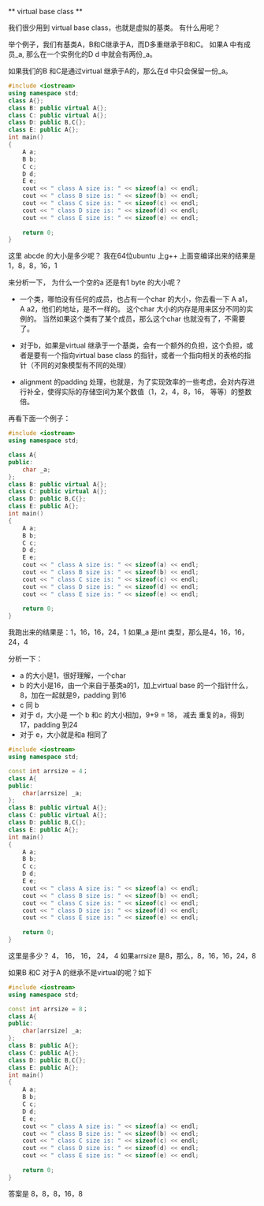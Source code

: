 ** virtual base class **

我们很少用到 virtual base class，也就是虚拟的基类。
有什么用呢？

举个例子，我们有基类A，B和C继承于A，而D多重继承于B和C。
如果A 中有成员_a, 那么在一个实例化的D d 中就会有两份_a。

如果我们的B 和C是通过virtual 继承于A的，那么在d 中只会保留一份_a。
```c++
#include <iostream>
using namespace std;
class A{};
class B: public virtual A{};
class C: public virtual A{};
class D: public B,C{};
class E: public A{};
int main()
{
    A a;
    B b;
    C c;
    D d;
    E e;
    cout << " class A size is: " << sizeof(a) << endl;
    cout << " class B size is: " << sizeof(b) << endl;
    cout << " class C size is: " << sizeof(c) << endl;
    cout << " class D size is: " << sizeof(d) << endl;
    cout << " class E size is: " << sizeof(e) << endl;
    
    return 0;
}
```

这里 abcde 的大小是多少呢？
我在64位ubuntu 上g++ 上面变编译出来的结果是1，8，8，16，1

来分析一下，
为什么一个空的a 还是有1 byte 的大小呢？

- 一个类，哪怕没有任何的成员，也占有一个char 的大小，你去看一下 A a1， A a2，他们的地址，是不一样的。
这个char 大小的内存是用来区分不同的实例的。
当然如果这个类有了某个成员，那么这个char 也就没有了，不需要了。

- 对于b，如果是virtual 继承于一个基类，会有一个额外的负担，这个负担，或者是要有一个指向virtual base class 的指针，或者一个指向相关的表格的指针（不同的对象模型有不同的处理）

- alignment 的padding 处理，也就是，为了实现效率的一些考虑，会对内存进行补全，使得实际的存储空间为某个数值（1，2，4，8，16， 等等）的整数倍。



再看下面一个例子：

```c++
#include <iostream>
using namespace std;

class A{
public:
    char _a;
};
class B: public virtual A{};
class C: public virtual A{};
class D: public B,C{};
class E: public A{};
int main()
{
    A a;
    B b;
    C c;
    D d;
    E e;
    cout << " class A size is: " << sizeof(a) << endl;
    cout << " class B size is: " << sizeof(b) << endl;
    cout << " class C size is: " << sizeof(c) << endl;
    cout << " class D size is: " << sizeof(d) << endl;
    cout << " class E size is: " << sizeof(e) << endl;
    
    return 0;
}
```

我跑出来的结果是：1，16，16，24，1
如果_a 是int 类型，那么是4，16，16，24，4


分析一下：
- a 的大小是1，很好理解，一个char
- b 的大小是16，由一个来自于基类a的1，加上virtual base 的一个指针什么，8，加在一起就是9，padding 到16
- c 同 b
- 对于 d，大小是 一个 b 和c 的大小相加，9+9 = 18， 减去 重复的a，得到17，padding 到24
- 对于 e，大小就是和a 相同了


```c++
#include <iostream>
using namespace std;

const int arrsize = 4；
class A{
public:
    char[arrsize] _a;
};
class B: public virtual A{};
class C: public virtual A{};
class D: public B,C{};
class E: public A{};
int main()
{
    A a;
    B b;
    C c;
    D d;
    E e;
    cout << " class A size is: " << sizeof(a) << endl;
    cout << " class B size is: " << sizeof(b) << endl;
    cout << " class C size is: " << sizeof(c) << endl;
    cout << " class D size is: " << sizeof(d) << endl;
    cout << " class E size is: " << sizeof(e) << endl;
    
    return 0;
}
```
这里是多少？ 4， 16， 16， 24， 4
如果arrsize 是8，那么，8，16，16，24，8



如果B 和C 对于A 的继承不是virtual的呢？如下

```c++
#include <iostream>
using namespace std;

const int arrsize = 8；
class A{
public:
    char[arrsize] _a;
};
class B: public A{};
class C: public A{};
class D: public B,C{};
class E: public A{};
int main()
{
    A a;
    B b;
    C c;
    D d;
    E e;
    cout << " class A size is: " << sizeof(a) << endl;
    cout << " class B size is: " << sizeof(b) << endl;
    cout << " class C size is: " << sizeof(c) << endl;
    cout << " class D size is: " << sizeof(d) << endl;
    cout << " class E size is: " << sizeof(e) << endl;
    
    return 0;
}
```
答案是 8，8，8，16，8

